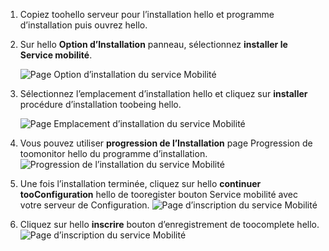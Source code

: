 1. Copiez toohello serveur pour l’installation hello et programme d’installation puis ouvrez hello.
2. Sur hello **Option d’Installation** panneau, sélectionnez **installer le Service mobilité**.

    ![Page Option d’installation du service Mobilité ](./media/site-recovery-install-mob-svc-gui/mobility1.png)
3. Sélectionnez l’emplacement d’installation hello et cliquez sur **installer** procédure d’installation toobeing hello.

    ![Page Emplacement d’installation du service Mobilité ](./media/site-recovery-install-mob-svc-gui/mobility2.png)
4. Vous pouvez utiliser **progression de l’Installation** page Progression de toomonitor hello du programme d’installation.
    ![Progression de l’installation du service Mobilité ](./media/site-recovery-install-mob-svc-gui/mobility3.png)

5. Une fois l’installation terminée, cliquez sur hello **continuer tooConfiguration** hello de tooregister bouton Service mobilité avec votre serveur de Configuration.
    ![Page d’inscription du service Mobilité ](./media/site-recovery-install-mob-svc-gui/mobility4.png)

6. Cliquez sur hello **inscrire** bouton d’enregistrement de toocomplete hello.
    ![Page d’inscription du service Mobilité ](./media/site-recovery-install-mob-svc-gui/mobility5.png)
